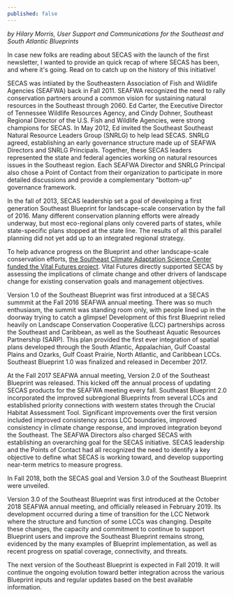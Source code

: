 ```yaml
---
published: false
---
```

_by Hilary Morris, User Support and Communications for the Southeast and South Atlantic Blueprints_

In case new folks are reading about SECAS with the launch of the first newsletter, I wanted to provide an quick recap of where SECAS has been, and where it's going. Read on to catch up on the history of this initiative! 

SECAS was intiiated by the Southeastern Association of Fish and Wildlife Agencies (SEAFWA) back in Fall 2011. SEAFWA recognized the need to rally conservation partners around a common vision for sustaining natural resources in the Southeast through 2060. Ed Carter, the Executive Director of Tennessee Wildlife Resources Agency, and Cindy Dohner, Southeast Regional Director of the U.S. Fish and Wildlife Agencies, were strong champions for SECAS. In May 2012, Ed invited the Southeast Southeast Natural Resource Leaders Group (SNRLG) to help lead SECAS. SNRLG agreed, establishing an early governance structure made up of SEAFWA Directors and SNRLG Principals. Together, these SECAS leaders represented the state and federal agencies working on natural resources issues in the Southeast region. Each SEAFWA Director and SNRLG Principal also chose a Point of Contact from their organization to participate in more detailed discussions and provide a complementary "bottom-up" governance framework.

In the fall of 2013, SECAS leadership set a goal of developing a first generation Southeast Blueprint for landscape-scale conservation by the fall of 2016. Many different conservation planning efforts were already underway, but most eco-regional plans only covered parts of states, while state-specific plans stopped at the state line. The results of all this parallel planning did not yet add up to an integrated regional strategy.

To help advance progress on the Blueprint and other landscape-scale conservation efforts, [the Southeast Climate Adaptation Science Center funded the Vital Futures project](https://globalchange.ncsu.edu/secsc/projects-fiscal-year/conservation-adaptation-planning-for-landscape-and-climate-change-in-the-southeast/). Vital Futures directly supported SECAS by assessing the implications of climate change and other drivers of landscape change for existing conservation goals and management objectives.

Version 1.0 of the Southeast Blueprint was first introduced at a SECAS summmit at the Fall 2016 SEAFWA annual meeting. There was so much enthusiasm, the summit was standing room only, with people lined up in the doorway trying to catch a glimpse! Development of this first Blueprint relied heavily on Landscape Conservation Cooperative (LCC) partnerships across the Southeast and Caribbean, as well as the Southeast Aquatic Resources Partnership (SARP). This plan provided the first ever integration of spatial plans developed through the South Atlantic, Appalachian, Gulf Coastal Plains and Ozarks, Gulf Coast Prairie, North Atlantic, and Caribbean LCCs. Southeast Blueprint 1.0 was finalized and released in December 2017.

At the Fall 2017 SEAFWA annual meeting, Version 2.0 of the Southeast Blueprint was released. This kicked off the annual process of updating SECAS products for the SEAFWA meeting every fall. Southeast Blueprint 2.0 incorporated the improved subregional Blueprints from several LCCs and established priority connections with western states through the Crucial Habitat Assessment Tool. Significant improvements over the first version included improved consistency across LCC boundaries, improved consistency in climate change response, and improved integration beyond the Southeast. The SEAFWA Directors also charged SECAS with establishing an overarching goal for the SECAS initiative. SECAS leadership and the Points of Contact had all recognized the need to identify a key objective to define what SECAS is working toward, and develop supporting near-term metrics to measure progress.


In Fall 2018, both the SECAS goal and Version 3.0 of the Southeast Blueprint were unveiled. 

Version 3.0 of the Southeast Blueprint was first introduced at the October 2018 SEAFWA annual meeting, and officially released in February 2019. Its development occurred during a time of transition for the LCC Network where the structure and function of some LCCs was changing. Despite these changes, the capacity and commitment to continue to support Blueprint users and improve the Southeast Blueprint remains strong, evidenced by the many examples of Blueprint implementation, as well as recent progress on spatial coverage, connectivity, and threats.

The next version of the Southeast Blueprint is expected in Fall 2019. It will continue the ongoing evolution toward better integration across the various Blueprint inputs and regular updates based on the best available information.
